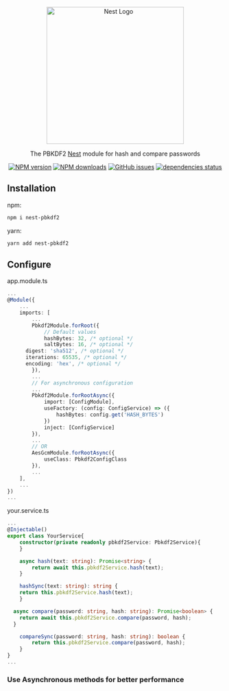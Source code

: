 <p align="center">
  <a href="http://nestjs.com"><img src="https://nestjs.com/img/logo_text.svg" alt="Nest Logo" width="320" /></a>
</p>

<p align="center">
  The PBKDF2 <a href="https://github.com/nestjs/nest">Nest</a> module for hash and compare passwords
</p>

<p align="center">
  <a href="https://www.npmjs.com/package/nest-pbkdf2"><img src="https://img.shields.io/npm/v/nest-pbkdf2.svg" alt="NPM version" /></a>
  <a href="https://www.npmjs.com/package/nest-pbkdf2"><img src="https://img.shields.io/npm/dw/nest-pbkdf2.svg" alt="NPM downloads" /></a>
  <a href="https://github.com/adrianoolivr/nest-pbkdf2/issues"><img src="https://img.shields.io/github/issues/adrianoolivr/nest-pbkdf2.svg" alt="GitHub issues" /></a>
  <a href="https://david-dm.org/adrianoolivr/nest-pbkdf2"><img src="https://img.shields.io/david/adrianoolivr/nest-pbkdf2.svg" alt="dependencies status"></a>
  <!-- <a href="https://david-dm.org/adrianoolivr/nest-pbkdf2?type=dev"><img src="https://david-dm.org/adrianoolivr/nest-pbkdf2/dev-status.svg" alt="devDependencies status" /></a> -->
</p>

## Installation

npm:

```bash
npm i nest-pbkdf2
```

yarn:

```bash
yarn add nest-pbkdf2
```

## Configure

app.module.ts

```ts
...
@Module({
	...
	imports: [
		...
		Pbkdf2Module.forRoot({
			// Default values
			hashBytes: 32, /* optional */
			saltBytes: 16, /* optional */
      digest: 'sha512', /* optional */
      iterations: 65535, /* optional */
      encoding: 'hex', /* optional */
		}),
		...
		// For asynchronous configuration
		...
		Pbkdf2Module.forRootAsync({
			import: [ConfigModule],
			useFactory: (config: ConfigService) => ({
				hashBytes: config.get('HASH_BYTES')
			})
			inject: [ConfigService]
		}),
		...
		// OR
		AesGcmModule.forRootAsync({
			useClass: Pbkdf2ConfigClass
		}),
		...
	],
	...
})
...

```

your.service.ts

```ts
...
@Injectable()
export class YourService{
	constructor(private readonly pbkdf2Service: Pbkdf2Service){
	}

	async hash(text: string): Promise<string> {
		return await this.pbkdf2Service.hash(text);
	}

	hashSync(text: string): string {
    return this.pbkdf2Service.hash(text);
	}

  async compare(password: string, hash: string): Promise<boolean> {
    return await this.pbkdf2Service.compare(password, hash);
  }

	compareSync(password: string, hash: string): boolean {
		return this.pbkdf2Service.compare(password, hash);
	}
}
...
```

### Use Asynchronous methods for better performance
